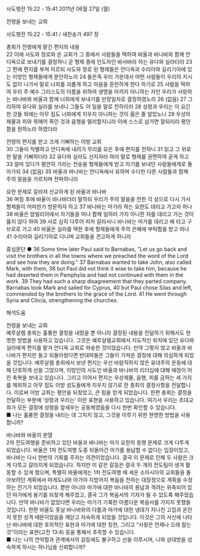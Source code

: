 사도행전 15:22 - 15:41 
2011년 06월 27일 (월)

전령을 보내는 교회



사도행전 15:22 - 15:41 / 새찬송가 497 장


총회가 전령에게 맡긴 편지의 내용   
22 이에 사도와 장로와 온 교회가 그 중에서 사람들을 택하여 바울과 바나바와 함께 안디옥으로 보내기를 결정하니 곧 형제 중에 인도자인 바사바라 하는 유다와 실라더라 23 그 편에 편지를 부쳐 이르되 사도와 장로 된 형제들은 안디옥과 수리아와 길리기아에 있는 이방인 형제들에게 문안하노라 24 들은즉 우리 가운데서 어떤 사람들이 우리의 지시도 없이 나가서 말로 너희를 괴롭게 하고 마음을 혼란하게 한다 하기로 25 사람을 택하여 우리 주 예수 그리스도의 이름을 위하여 생명을 아끼지 아니하는 자인 우리가 사랑하는 바나바와 바울과 함께 너희에게 보내기를 만장일치로 결정하였노라 26 (없음) 27 그리하여 유다와 실라를 보내니 그들도 이 일을 말로 전하리라 28 성령과 우리는 이 요긴한 것들 외에는 아무 짐도 너희에게 지우지 아니하는 것이 옳은 줄 알았노니 29 우상의 제물과 피와 목매어 죽인 것과 음행을 멀리할지니라 이에 스스로 삼가면 잘되리라 평안함을 원하노라 하였더라  

전령의 편지를 받고 크게 기뻐하는 이방 교회  
30 그들이 작별하고 안디옥에 내려가 무리를 모은 후에 편지를 전하니 31 읽고 그 위로한 말을 기뻐하더라 32 유다와 실라도 선지자라 여러 말로 형제를 권면하여 굳게 하고 33 얼마 있다가 평안히 가라는 전송을 형제들에게 받고 자기를 보내던 사람들에게로 돌아가되 34 (없음) 35 바울과 바나바는 안디옥에서 유하며 수다한 다른 사람들과 함께 주의 말씀을 가르치며 전파하니라  

요한 문제로 갈라져 선교하게 된 바울과 바나바   
36 며칠 후에 바울이 바나바더러 말하되 우리가 주의 말씀을 전한 각 성으로 다시 가서 형제들이 어떠한가 방문하자 하고 37 바나바는 마가라 하는 요한도 데리고 가고자 하나 38 바울은 밤빌리아에서 자기들을 떠나 함께 일하러 가지 아니한 자를 데리고 가는 것이 옳지 않다 하여 39 서로 심히 다투어 피차 갈라서니 바나바는 마가를 데리고 배 타고 구브로로 가고 40 바울은 실라를 택한 후에 형제들에게 주의 은혜에 부탁함을 받고 떠나 41 수리아와 길리기아로 다니며 교회들을 견고하게 하니라  

중심문단 ● 36 Some time later Paul said to Barnabas, "Let us go back and visit the brothers in all the towns where we preached the word of the Lord and see how they are doing." 37 Barnabas wanted to take John, also called Mark, with them, 38 but Paul did not think it wise to take him, because he had deserted them in Pamphylia and had not continued with them in the work. 39 They had such a sharp disagreement that they parted company. Barnabas took Mark and sailed for Cyprus, 40 but Paul chose Silas and left, commended by the brothers to the grace of the Lord. 41 He went through Syria and Cilicia, strengthening the churches.

해석도움





전령을 보내는 교회  
예루살렘 총회는 훌륭한 결정을 내렸을 뿐 아니라 결정된 내용을 전달하기 위해서도 현명한 방법을 사용하고 있습니다. 그것은 예루살렘교회에서 지도적인 위치에 있던 유다와 실라에게 편지를 맡겨 안디옥 교회로 파송한 것이었습니다. 만약 그렇지 않고 바울과 바나바가 편지만 들고 되돌아왔다면 반대파들은 그들이 가져온 결정에 대해 의심하게 되었을 것입니다. 예루살렘 총회에서 보낸 편지는 우선 바람직하지 않은 유대주의 운동에 대해 단호하게 선을 그었으며, 이방인의 사도인 바울과 바나바의 리더십에 대해 애정이 어린 축복을 보내고 있습니다. 그리고 이어서 편지는 우상제물, 음행, 피를 금하는 세 가지를 제외하고 아무 짐도 이방 성도들에게 지우지 않기로 한 총회의 결정사항을 전달합니다. 이로써 이방 교회는 평안을 되찾았고, 큰 힘을 얻게 되었습니다. 한편 총회는 결정을 전달하는 부분에 ‘성령과 우리는’ 이란 표현을 사용하고 있습니다. 여기서 우리는 초대교회가 모든 결정에 성령을 앞세우는 공동체였음을 다시 한번 확인할 수 있습니다.  
■ 나는 훌륭한 결정을 내리는 데 그치지 않고, 그것을 이루기 위한 현명한 방법을 사용합니까?  

바나바와 바울의 분열  
2차 전도여행을 준비하고 있던 바울과 바나바는 마가 요한의 동행 문제로 크게 다투게 되었습니다. 바울은 1차 전도여행 도중 되돌아간 마가를 용납할 수 없다는 입장이었고, 바나바는 다시 한번의 기회를 주자는 의견이었습니다. 결국 이 문제로 인해 두 사람은 크게 다투고 갈라지게 되었습니다. 하지만 이 같은 갈등은 결국 두 개의 전도팀이 생겨 활동할 수 있게 했으며, 특별히 바울에게는 1차 전도여행 때 세운 소아시아의 교회들을 돌아보려던 계획에서 마게도냐와 아가야 지방까지 복음을 전하는 대장정으로 계획을 수정하는 전기가 되었습니다. 뿐만 아니라 마가에 대한 바나바의 용납과 격려는 위축되어 있던 마가에게 용기를 되찾게 해주었고, 결국 그가 복음서의 기자가 될 수 있도록 해주었습니다. 만약 바나바가 없었다면 우리는 마가가 기록한 아름다운 복음서를 가지지 못했을 것입니다. 한편 바울도 훗날 바나바와의 다툼과 마가에 대한 냉대가 지나친 고집과 온전치 못한 성격 때문이었음을 깨닫고 자숙하게 되었을 것입니다. 이것은 그의 서신에 나타난 바나바에 대한 호의적인 표현과 마가에 대한 칭찬, 그리고 “사랑은 언제나 오래 참는 것”이라는 표현(고전 13:4) 등을 통해서 추측할 수 있습니다.  
■ 나는 나의 연약함과 관계에서의 갈등에도 불구하고 선을 이루시며, 나와 상대방을 성숙하게 하시는 하나님을 신뢰합니까?